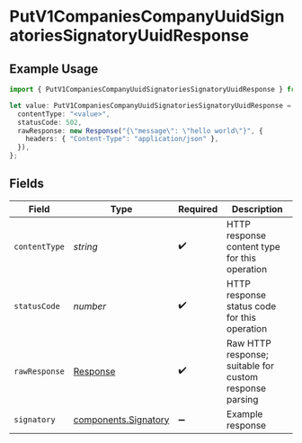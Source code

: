 # PutV1CompaniesCompanyUuidSignatoriesSignatoryUuidResponse

## Example Usage

```typescript
import { PutV1CompaniesCompanyUuidSignatoriesSignatoryUuidResponse } from "@gusto/embedded-api/models/operations/putv1companiescompanyuuidsignatoriessignatoryuuid.js";

let value: PutV1CompaniesCompanyUuidSignatoriesSignatoryUuidResponse = {
  contentType: "<value>",
  statusCode: 502,
  rawResponse: new Response("{\"message\": \"hello world\"}", {
    headers: { "Content-Type": "application/json" },
  }),
};
```

## Fields

| Field                                                                 | Type                                                                  | Required                                                              | Description                                                           |
| --------------------------------------------------------------------- | --------------------------------------------------------------------- | --------------------------------------------------------------------- | --------------------------------------------------------------------- |
| `contentType`                                                         | *string*                                                              | :heavy_check_mark:                                                    | HTTP response content type for this operation                         |
| `statusCode`                                                          | *number*                                                              | :heavy_check_mark:                                                    | HTTP response status code for this operation                          |
| `rawResponse`                                                         | [Response](https://developer.mozilla.org/en-US/docs/Web/API/Response) | :heavy_check_mark:                                                    | Raw HTTP response; suitable for custom response parsing               |
| `signatory`                                                           | [components.Signatory](../../models/components/signatory.md)          | :heavy_minus_sign:                                                    | Example response                                                      |
